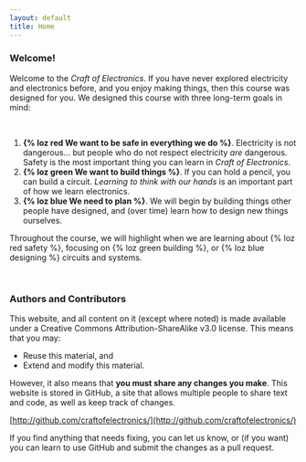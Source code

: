 ```yaml
---
layout: default
title: Home
---
```


<h3>Welcome!</h3>

Welcome to the *Craft of Electronics*. If you have never explored electricity and electronics before, and you enjoy making things, then this course was designed for you. We designed this course with three long-term goals in mind:

<br/>

1. **{% loz red We want to be safe in everything we do %}**. Electricity is not dangerous... but people who do not respect electricity *are* dangerous. Safety is the most important thing you can learn in *Craft of Electronics*.
1. **{% loz green We want to build things %}**. If you can hold a pencil, you can build a circuit. *Learning to think with our hands* is an important part of how we learn electronics.
1. **{% loz blue We need to plan %}**. We will begin by building things other people have designed, and (over time) learn how to design new things ourselves.

Throughout the course, we will highlight when we are learning about {% loz red safety %}, focusing on {% loz green building %}, or {% loz blue designing %} circuits and systems.

<br/>

<h3>Authors and Contributors</h3>

This website, and all content on it (except where noted) is made available under a Creative Commons Attribution-ShareAlike v3.0 license. This means that you may:

* Reuse this material, and 
* Extend and modify this material.

However, it also means that **you must share any changes you make**. This website is stored in GitHub, a site that allows multiple people to share text and code, as well as keep track of changes.

[http://github.com/craftofelectronics/](http://github.com/craftofelectronics/)

If you find anything that needs fixing, you can let us know, or (if you want) you can learn to use GitHub and submit the changes as a pull request.

<!-- Jekyll Notes

* http://klepas.org/jekyll-a-static-site-generator/
* http://erjjones.github.com/blog/How-I-built-my-blog-in-one-day/
* http://erjjones.github.com/blog/Part-two-how-I-built-my-blog/
* https://github.com/inukshuk/jekyll-scholar/#readme
* http://matthewowen.github.com/jekyll-mapping/

* https://github.com/getpelican/pelican/#readme
-->